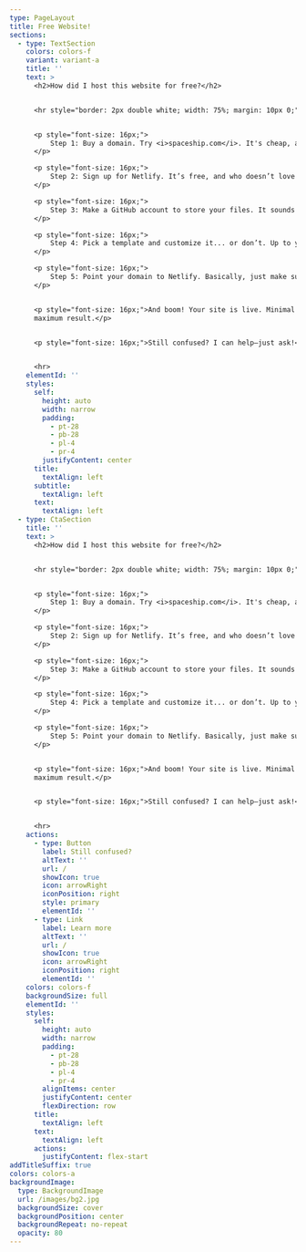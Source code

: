 ```yaml
---
type: PageLayout
title: Free Website!
sections:
  - type: TextSection
    colors: colors-f
    variant: variant-a
    title: ''
    text: >
      <h2>How did I host this website for free?</h2>


      <hr style="border: 2px double white; width: 75%; margin: 10px 0;">


      <p style="font-size: 16px;">
          Step 1: Buy a domain. Try <i>spaceship.com</i>. It's cheap, and we’re all on a budget.
      </p>

      <p style="font-size: 16px;">
          Step 2: Sign up for Netlify. It’s free, and who doesn’t love free stuff?
      </p>

      <p style="font-size: 16px;">
          Step 3: Make a GitHub account to store your files. It sounds fancy, but it’s basically free storage.
      </p>

      <p style="font-size: 16px;">
          Step 4: Pick a template and customize it... or don’t. Up to you.
      </p>

      <p style="font-size: 16px;">
          Step 5: Point your domain to Netlify. Basically, just make sure it works!
      </p>


      <p style="font-size: 16px;">And boom! Your site is live. Minimal effort,
      maximum result.</p>


      <p style="font-size: 16px;">Still confused? I can help—just ask!</p>


      <hr>
    elementId: ''
    styles:
      self:
        height: auto
        width: narrow
        padding:
          - pt-28
          - pb-28
          - pl-4
          - pr-4
        justifyContent: center
      title:
        textAlign: left
      subtitle:
        textAlign: left
      text:
        textAlign: left
  - type: CtaSection
    title: ''
    text: >
      <h2>How did I host this website for free?</h2>


      <hr style="border: 2px double white; width: 75%; margin: 10px 0;">


      <p style="font-size: 16px;">
          Step 1: Buy a domain. Try <i>spaceship.com</i>. It's cheap, and we’re all on a budget.
      </p>

      <p style="font-size: 16px;">
          Step 2: Sign up for Netlify. It’s free, and who doesn’t love free stuff?
      </p>

      <p style="font-size: 16px;">
          Step 3: Make a GitHub account to store your files. It sounds fancy, but it’s basically free storage.
      </p>

      <p style="font-size: 16px;">
          Step 4: Pick a template and customize it... or don’t. Up to you.
      </p>

      <p style="font-size: 16px;">
          Step 5: Point your domain to Netlify. Basically, just make sure it works!
      </p>


      <p style="font-size: 16px;">And boom! Your site is live. Minimal effort,
      maximum result.</p>


      <p style="font-size: 16px;">Still confused? I can help—just ask!</p>


      <hr>
    actions:
      - type: Button
        label: Still confused?
        altText: ''
        url: /
        showIcon: true
        icon: arrowRight
        iconPosition: right
        style: primary
        elementId: ''
      - type: Link
        label: Learn more
        altText: ''
        url: /
        showIcon: true
        icon: arrowRight
        iconPosition: right
        elementId: ''
    colors: colors-f
    backgroundSize: full
    elementId: ''
    styles:
      self:
        height: auto
        width: narrow
        padding:
          - pt-28
          - pb-28
          - pl-4
          - pr-4
        alignItems: center
        justifyContent: center
        flexDirection: row
      title:
        textAlign: left
      text:
        textAlign: left
      actions:
        justifyContent: flex-start
addTitleSuffix: true
colors: colors-a
backgroundImage:
  type: BackgroundImage
  url: /images/bg2.jpg
  backgroundSize: cover
  backgroundPosition: center
  backgroundRepeat: no-repeat
  opacity: 80
---
```

